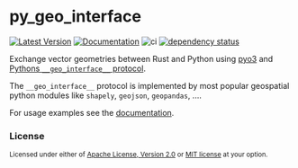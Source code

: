# py_geo_interface

[![Latest Version](https://img.shields.io/crates/v/py_geo_interface.svg)](https://crates.io/crates/py_geo_interface) 
[![Documentation](https://docs.rs/py_geo_interface/badge.svg)](https://docs.rs/py_geo_interface)
![ci](https://github.com/nmandery/py_geo_interface/workflows/CI/badge.svg)
[![dependency status](https://deps.rs/repo/github/nmandery/py_geo_interface/status.svg)](https://deps.rs/repo/github/nmandery/h3ron)

Exchange vector geometries between Rust and Python using [pyo3](https://pyo3.rs) and [Pythons `__geo_interface__` protocol](https://gist.github.com/sgillies/2217756).

The `__geo_interface__` protocol is implemented by most popular geospatial python modules like `shapely`, `geojson`, `geopandas`, ....

For usage examples see the [documentation](https://docs.rs/py_geo_interface). 


### License

<sup>
Licensed under either of <a href="LICENSE-APACHE">Apache License, Version
2.0</a> or <a href="LICENSE-MIT">MIT license</a> at your option.
</sup>
